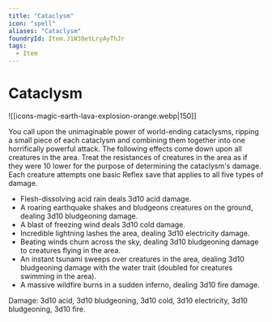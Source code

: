 ```yaml
---
title: "Cataclysm"
icon: "spell"
aliases: "Cataclysm"
foundryId: Item.J1W38etLryAyThJr
tags:
  - Item
---
```


# Cataclysm
![[icons-magic-earth-lava-explosion-orange.webp|150]]

You call upon the unimaginable power of world-ending cataclysms, ripping a small piece of each cataclysm and combining them together into one horrifically powerful attack. The following effects come down upon all creatures in the area. Treat the resistances of creatures in the area as if they were 10 lower for the purpose of determining the cataclysm's damage. Each creature attempts one basic Reflex save that applies to all five types of damage.

*   Flesh-dissolving acid rain deals 3d10 acid damage.
*   A roaring earthquake shakes and bludgeons creatures on the ground, dealing 3d10 bludgeoning damage.
*   A blast of freezing wind deals 3d10 cold damage.
*   Incredible lightning lashes the area, dealing 3d10 electricity damage.
*   Beating winds churn across the sky, dealing 3d10 bludgeoning damage to creatures flying in the area.
*   An instant tsunami sweeps over creatures in the area, dealing 3d10 bludgeoning damage with the water trait (doubled for creatures swimming in the area).
*   A massive wildfire burns in a sudden inferno, dealing 3d10 fire damage.

Damage: 3d10 acid, 3d10 bludgeoning, 3d10 cold, 3d10 electricity, 3d10 bludgeoning, 3d10 fire.
